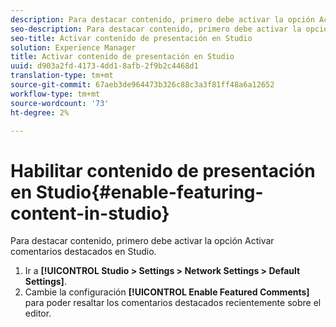 ```yaml
---
description: Para destacar contenido, primero debe activar la opción Activar comentarios destacados en Studio.
seo-description: Para destacar contenido, primero debe activar la opción Activar comentarios destacados en Studio.
seo-title: Activar contenido de presentación en Studio
solution: Experience Manager
title: Activar contenido de presentación en Studio
uuid: d903a2fd-4173-4dd1-8afb-2f9b2c4468d1
translation-type: tm+mt
source-git-commit: 67aeb3de964473b326c88c3a3f81ff48a6a12652
workflow-type: tm+mt
source-wordcount: '73'
ht-degree: 2%

---
```



# Habilitar contenido de presentación en Studio{#enable-featuring-content-in-studio}

Para destacar contenido, primero debe activar la opción Activar comentarios destacados en Studio.

1. Ir a **[!UICONTROL Studio > Settings > Network Settings > Default Settings]**.
1. Cambie la configuración **[!UICONTROL Enable Featured Comments]** para poder resaltar los comentarios destacados recientemente sobre el editor.
